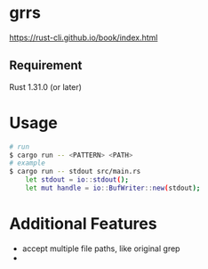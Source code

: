 # grrs

https://rust-cli.github.io/book/index.html

## Requirement

Rust 1.31.0 (or later) 

# Usage

```bash
# run
$ cargo run -- <PATTERN> <PATH>
# example
$ cargo run -- stdout src/main.rs
    let stdout = io::stdout();
    let mut handle = io::BufWriter::new(stdout);
```

# Additional Features

<!-- q: fix this sentences -->
<!-- a:  -->
- accept multiple file paths, like original grep
- 
